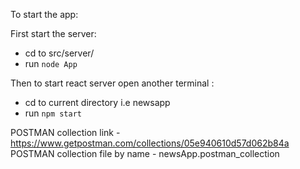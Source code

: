 To start the app:

First start the server:
- cd to src/server/
- run `node App`

Then to start react server open another terminal :
- cd to current directory i.e newsapp
- run `npm start`

POSTMAN collection link - https://www.getpostman.com/collections/05e940610d57d062b84a
POSTMAN collection file by name - newsApp.postman_collection
